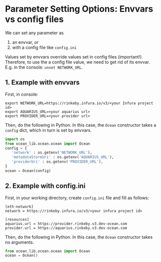 # Parameter Setting Options: Envvars vs config files

We can set any parameter as
1. an envvar, *or*
1. with a config file like `config.ini`

Values set by envvars override values set in config files (important!). Therefore, to use the a config file value, we need to get rid of its envvar. E.g. in the console: `unset NETWORK_URL`.

## 1. Example with envvars

First, in console:
```console
export NETWORK_URL=https://rinkeby.infura.io/v3/<your Infura project id>
export AQUARIUS_URL=<your aquarius url>
export PROVIDER_URL=<your provider url>
```

Then, do the following in Python. In this case, the `Ocean` constructor takes a `config` dict, which in turn is set by envvars.
```python
import os
from ocean_lib.ocean.ocean import Ocean
config = {
   'network' : os.getenv('NETWORK_URL'),
   'metadataStoreUri' : os.getenv('AQUARIUS_URL'),
   'providerUri' : os.getenv('PROVIDER_URL'),
}
ocean = Ocean(config)
```

## 2. Example with config.ini

First, in your working directory, create `config.ini` file and fill as follows:
```
[eth-network]
network = https://rinkeby.infura.io/v3/<your infura project id>

[resources]
aquarius.url = https://provider.rinkeby.v3.dev-ocean.com
provider.url = https://aquarius.rinkeby.v3.dev-ocean.com
```

Then, do the following in Python. In this case, the `Ocean` constructor takes no arguments.
```python
from ocean_lib.ocean.ocean import Ocean
ocean = Ocean()
```
